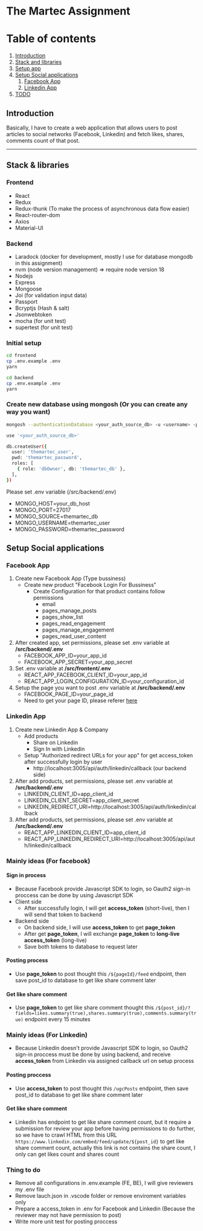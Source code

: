 # The Martec Assignment

# Table of contents

1. [Introduction](#0000)
1. [Stack and libraries](#0001)
1. [Setup app](#0002)
1. [Setup Social applications](#0003)
    1. [Facebook App](#0004)
    1. [Linkedin App](#0005)
1. [TODO](#0006)

## Introduction <a name="0000"></a>

<p>
  Basically, I have to create a web application that allows users to post articles to social networks (Facebook, Linkedin) and fetch likes, shares, comments count of that post.
</p>

---

## Stack & libraries <a name="0001"></a>

### Frontend

- React
- Redux
- Redux-thunk (To make the process of asynchronous data flow easier)
- React-router-dom
- Axios
- Material-UI

### Backend

- Laradock (docker for development, mostly I use for database mongodb in this assignment)
- nvm (node version management) => require node version 18
- Nodejs
- Express
- Mongoose
- Joi (for validation input data)
- Passport
- Bcryptjs (Hash & salt)
- Jsonwebtoken
- mocha (for unit test)
- supertest (for unit test)

### Initial setup <a name="0002"></a>

```bash
cd frontend 
cp .env.example .env
yarn

cd backend
cp .env.example .env
yarn
```

### Create new database using mongosh (Or you can create any way you want)

```bash
mongosh --authenticationDatabase <your_auth_source_db> -u <username> -p <password>

use '<your_auth_source_db>'

db.createUser({
  user: 'themartec_user',
  pwd: 'themartec_password',
  roles: [
    { role: 'dbOwner', db: 'themartec_db' },
  ],
})
```

Please set .env variable (/src/backend/.env)
<ul>
  <li>MONGO_HOST=your_db_host</li>
  <li>MONGO_PORT=27017</li>
  <li>MONGO_SOURCE=themartec_db</li>
  <li>MONGO_USERNAME=themartec_user</li>
  <li>MONGO_PASSWORD=themartec_password</li>
</ul>

## Setup Social applications <a name="0003"></a>

### Facebook App <a name="0004"></a>

  <ol>
    <li>
      Create new Facebook App (Type bussiness)
      <ul>
        <li>
          Create new product "Facebook Login For Bussiness"
          <ul>
          <li>
              Create Configuration for that product contains follow permissions
              <ul>
                  <li>email</li>
                  <li>pages_manage_posts</li>
                  <li>pages_show_list</li>
                  <li>pages_read_engagement</li>
                  <li>pages_manage_engagement</li>
                  <li>pages_read_user_content</li>
              </ul>
          </li>
          </ul>
        </li>
      </ul>
    </li>
    <li>
      After created app, set permissions, please set .env variable at <b>/src/backend/.env</b>
      <ul>
        <li>FACEBOOK_APP_ID=your_app_id</li>
        <li>FACEBOOK_APP_SECRET=your_app_secret</li>
      </ul>
    </li>
    <li>
      Set .env variable at <b>/src/frontent/.env</b>
      <ul>
        <li>
          REACT_APP_FACEBOOK_CLIENT_ID=your_app_id
        </li>
        <li>REACT_APP_LOGIN_CONFIGURATION_ID=your_configuration_id</li>
      </ul>
    </li>
    <li>
      Setup the page you want to post .env variable at <b>/src/backend/.env</b>
      <ul>
        <li>FACEBOOK_PAGE_ID=your_page_id</li>
        <li>
        Need to get your page ID, please referer <a href="https://www.facebook.com/help/android-app/1503421039731588">here</a>
        </li>
      </ul>
    </li>
  </ol>

### Linkedin App <a name="0005"></a>

  <ol>
    <li>
    Create new Linkedin App & Company
      <ul>
        <li>
          Add products
          <ul>
            <li>Share on Linkedin</li>
            <li>Sign In with Linkedin</li>
          </ul>
        </li>
        <li>
          Setup "Authorized redirect URLs for your app" for get access_token after successfully login by user
            <ul>
              <li>http://localhost:3005/api/auth/linkedin/callback (our backend side)</li>
            </ul>
        </li>
      </ul>  
    </li>
    <li>
      After add products, set permissions, please set .env variable at <b>/src/backend/.env</b>
      <ul>
        <li>
          LINKEDIN_CLIENT_ID=app_client_id
        </li>
        <li>
          LINKEDIN_CLIENT_SECRET=app_client_secret
        </li>
        <li>
          LINKEDIN_REDIRECT_URI=http://localhost:3005/api/auth/linkedin/callback
        </li>
      </ul>  
    </li>
     <li>
      After add products, set permissions, please set .env variable at <b>/src/backend/.env</b>
      <ul>
        <li>
          REACT_APP_LINKEDIN_CLIENT_ID=app_client_id
        </li>
        <li>
           REACT_APP_LINKEDIN_REDIRECT_URI=http://localhost:3005/api/auth/linkedin/callback
        </li>
      </ul>  
    </li>
  </ol>

### Mainly ideas (For facebook)

#### Sign in process

- Because Facebook provide Javascript SDK to login, so Oauth2 sign-in proccess can be done by using Javascript SDK
- Client side
  - After successfully login, I will get **access_token** (short-live), then I will send that token to backend
- Backend side
  - On backend side, I will use **access_token** to get **page_token**
  - After get **page_token**, I will exchange **page_token** to **long-live access_token** (long-live)
  - Save both tokens to database to request later

#### Posting process

- Use **page_token** to post thought this `/${pageId}/feed` endpoint, then save post_id to database to get like share comment later

#### Get like share comment

- Use **page_token** to get like share comment thought this `/${post_id}/?fields=likes.summary(true),shares.summary(true),comments.summary(true)` endpoint every 15 minutes

### Mainly ideas (For Linkedin)

- Because Linkedin doesn't provide Javascript SDK to login, so Oauth2 sign-in proccess must be done by using backend, and receive **access_token** from Linkedin via assigned callback url on setup process

#### Posting proccess

- Use **access_token** to post thought this `/ugcPosts` endpoint, then save post_id to database to get like share comment later

#### Get like share comment

- Linkedin has endpoint to get like share comment count, but it require a submission for review your app before having permissions to do further, so we have to crawl HTML from this URL `https://www.linkedin.com/embed/feed/update/${post_id}` to get like share comment count, actually this link is not contains the share count, I only can get likes count and shares count

### Thing to do

- Remove all configurations in .env.example (FE, BE), I will give reviewers my .env file
- Remove lauch.json in .vscode folder or remove enviroment variables only
- Prepare a  access_token in .env for Facebook and Linkedin (Because the reviewer may not have permission to post)
- Write more unit test for posting proccess
